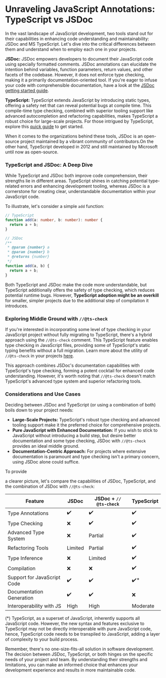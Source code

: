 # Unraveling JavaScript Annotations: TypeScript vs JSDoc

In the vast landscape of JavaScript development, two tools stand out for their capabilities in enhancing code understanding and maintainability: JSDoc and MS TypeScript. Let's dive into the critical differences between them and understand when to employ each one in your projects.

**JSDoc:** JSDoc empowers developers to document their JavaScript code using specially formatted comments. JSDoc annotations can elucidate the intention behind variables, function parameters, return values, and other facets of the codebase. However, it does not enforce type checking, making it a primarily documentation-oriented tool. If you're eager to infuse your code with comprehensible documentation, have a look at the [JSDoc getting started guide](https://jsdoc.app/about-getting-started.html).

**TypeScript:** TypeScript extends JavaScript by introducing static types, offering a safety net that can reveal potential bugs at compile time. This compile-time type checking, combined with superior tooling support like advanced autocompletion and refactoring capabilities, makes TypeScript a robust choice for large-scale projects. For those intrigued by TypeScript, explore this [quick guide](https://www.typescriptlang.org/docs/handbook/typescript-in-5-minutes.html) to get started.

When it comes to the organizations behind these tools, JSDoc is an open-source project maintained by a vibrant community of contributors.On the other hand, TypeScript  developed in 2012 and still maintained by Microsoft until now as open-source.

### TypeScript and JSDoc: A Deep Dive

While TypeScript and JSDoc both improve code comprehension, their strengths lie in different areas. TypeScript shines in catching potential type-related errors and enhancing development tooling, whereas JSDoc is a cornerstone for creating clear, understandable documentation within your JavaScript code.

To illustrate, let's consider a simple `add` function:

```typescript
// TypeScript
function add(a: number, b: number): number {
  return a + b;
}
```

```javascript
// JSDoc
/**
 * @param {number} a
 * @param {number} b
 * @returns {number}
 */
function add(a, b) {
  return a + b;
}
```

Both TypeScript and JSDoc make the code more understandable, but TypeScript additionally offers the safety of type checking, which reduces potential runtime bugs. However, **TypeScript adoption might be an overkill** for smaller, simpler projects due to the additional step of compilation it introduces.

### Exploring Middle Ground with `//@ts-check`

If you're interested in incorporating some level of type checking in your JavaScript project without fully migrating to TypeScript, there's a hybrid approach using the `//@ts-check` comment. This TypeScript feature enables type checking in JavaScript files, providing some of TypeScript's static typing benefits without a full migration. Learn more about the utility of `//@ts-check` in your projects [here](https://www.typescriptlang.org/docs/handbook/intro-to-js-ts.html#ts-check).

This approach combines JSDoc's documentation capabilities with TypeScript's type checking, forming a potent cocktail for enhanced code understanding. However, it's worth noting that `//@ts-check` doesn't match TypeScript's advanced type system and superior refactoring tools.

### Considerations and Use Cases

Deciding between JSDoc and TypeScript (or using a combination of both) boils down to your project needs:

- **Large-Scale Projects:** TypeScript's robust type checking and advanced tooling support make it the preferred choice for comprehensive projects.
- **Pure JavaScript with Enhanced Documentation:** If you wish to stick to JavaScript without introducing a build step, but desire better documentation and some type checking, JSDoc with `//@ts-check` provides an ideal middle ground.
- **Documentation-Centric Approach:** For projects where extensive documentation is paramount and type checking isn't a primary concern, using JSDoc alone could suffice.

To provide

 a clearer picture, let's compare the capabilities of JSDoc, TypeScript, and the combination of JSDoc with `//@ts-check`:

| Feature                        | JSDoc                 | JSDoc + `// @ts-check`  | TypeScript |
| ------------------------------ | --------------------- | ----------------------- | ---------- |
| Type Annotations               | ✔️                     | ✔️                     | ✔️        |
| Type Checking                  | ❌                    | ✔️                     | ✔️        |
| Advanced Type System           | ❌                    | Partial                 | ✔️        |
| Refactoring Tools              | Limited               | Partial                 | ✔️        |
| Type Inference                 | ❌                    | Limited                 | ✔️        |
| Compilation                    | ❌                    | ❌                      | ✔️        |
| Support for JavaScript Code    | ✔️                    | ✔️                     | ✔️*       |
| Documentation Generation       | ✔️                   | ✔️                     | ❌         |
| Interoperability with JS       | High                  | High                    | Moderate   |

(*) TypeScript, as a superset of JavaScript, inherently supports all JavaScript code. However, the new syntax and features exclusive to TypeScript may not be directly interoperable with pure JavaScript code, hence, TypeScript code needs to be transpiled to JavaScript, adding a layer of complexity to your build process.

Remember, there's no one-size-fits-all solution in software development. The decision between JSDoc, TypeScript, or both hinges on the specific needs of your project and team. By understanding their strengths and limitations, you can make an informed choice that enhances your development experience and results in more maintainable code.